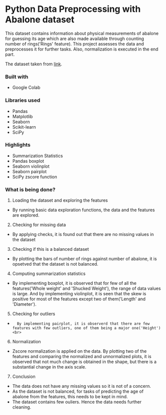 # Python Data Preprocessing with Abalone dataset

This dataset contains information about physical measurements of abalone for guessing its age which are also made available through counting number of rings('Rings' feature). This project assesses the data and preprocesses it for further tasks. Also, normalization is executed in the end part. <br>

The dataset taken from [link](https://archive.ics.uci.edu/ml/datasets/abalone).

### Built with

* Google Colab

### Libraries used 
* Pandas
* Matplotlib
* Seaborn
* Scikit-learn 
* SciPy 

### Highlights
* Summarization Statistics
* Pandas boxplot
* Seaborn violinplot
* Seaborn pairplot
* SciPy zscore function


### What is being done?
1)	Loading the dataset and exploring the features   <br>
*	By running basic data exploration functions, the data and the features are explored. <br>
2)	Checking for missing data <br>
*   By applying checks, it is found out that there are no missing values in the dataset <br>
3)	Checking if this is a balanced dataset <br>
*    By plotting the bars of number of rings against number of abalone, it is opsetved that the dataset is not balanced. <br>
4)	Computing summarization statistics <br>
*    By implementing boxplot, it is observed that for few of all the features('Whole weight' and 'Shucked Weight'), the range of data values is large. And by implementing violinplot, it is seen that the skew is positive for most of the features except two of them('Length' and 'Diameter').  <br>
5)	Checking for outliers <br>
*	    By implementing pairplot, it is observerd that there are few features with few outliers, one of them being a major one('Height') <br>
6)	Normalization <br>
*    Zscore normalization is applied on the data. By plotting two of the features and comparing the normalized and unnormalized plots, it is observed that not much change is obtained in the shape, but there is a substantial change in the axis scale. <br>
7) Conclusion
*   The data does not have any missing values so it is not of a concern. <br>
*   As the dataset is not balanced, for tasks of predicting the age of abalone from the features, this needs to be kept in mind. <br>
*   The dataset contains few ouliers. Hence the data needs further cleaning.





